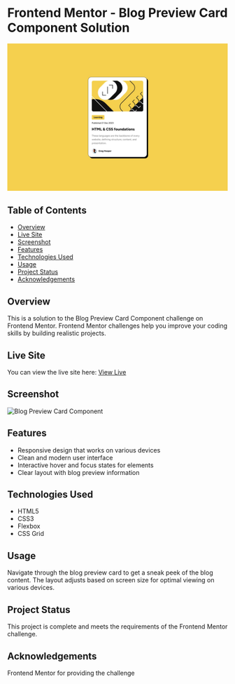 # Frontend Mentor - Blog Preview Card Component Solution
![Blog Preview Card Component](./design/desktop-design.jpg)


## Table of Contents
- [Overview](#overview)
- [Live Site](#live-site)
- [Screenshot](#screenshot)
- [Features](#features)
- [Technologies Used](#technologies-used)
- [Usage](#usage)
- [Project Status](#project-status)
- [Acknowledgements](#acknowledgements)

## Overview
This is a solution to the Blog Preview Card Component challenge on Frontend Mentor. Frontend Mentor challenges help you improve your coding skills by building realistic projects.

## Live Site
You can view the live site here: [View Live](https://coco390.github.io/blog-preview-card-main/)

## Screenshot
![Blog Preview Card Component](./screenshot.jpg)

## Features
- Responsive design that works on various devices
- Clean and modern user interface
- Interactive hover and focus states for elements
- Clear layout with blog preview information

## Technologies Used
- HTML5
- CSS3
- Flexbox
- CSS Grid

## Usage
Navigate through the blog preview card to get a sneak peek of the blog content. The layout adjusts based on screen size for optimal viewing on various devices.

## Project Status
This project is complete and meets the requirements of the Frontend Mentor challenge.

## Acknowledgements
Frontend Mentor for providing the challenge
